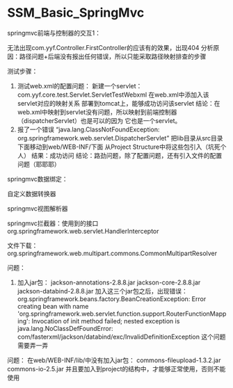 # SSM_Basic_SpringMvc

springmvc前端与控制器的交互1：

无法出现com.yyf.Controller.FirstController的应该有的效果，出现404
分析原因：路径问题+后端没有报出任何错误，所以只能采取路径映射排查的步骤

测试步骤：

1. 测试web.xml的配置问题：
新建一个servlet：com.yyf.core.test.Servlet.ServletTestWebxml
在web.xml中添加入该servlet对应的映射关系
部署到tomcat上，能够成功访问该servlet
结论：在web.xml中映射到servlet没有问题，所以映射到前端控制器（dispatcherServlet）也是可以的因为
它也是一个servlet。
2. 报了一个错误
“java.lang.ClassNotFoundException: org.springframework.web.servlet.DispatcherServlet”
把lib目录从src目录下面移动到web/WEB-INF/下面
从Project Structure中将这些包引入（坑死个人）
结果：成功访问
结论：路劲问题，除了配置问题，还有引入文件的配置问题（耶耶耶）


springmvc数据绑定：

自定义数据转换器

springmvc视图解析器

springmvc拦截器：使用到的接口
org.springframework.web.servlet.HandlerInterceptor

文件下载：
org.springframework.web.multipart.commons.CommonMultipartResolver



问题：
1. 加入jar包：
jackson-annotations-2.8.8.jar
jackson-core-2.8.8.jar
jackson-databind-2.8.8.jar
加入这三个jar包之后，出现错误：
org.springframework.beans.factory.BeanCreationException: 
Error creating bean with name 'org.springframework.web.servlet.function.support.RouterFunctionMapping': 
Invocation of init method failed; 
nested exception is java.lang.NoClassDefFoundError: 
com/fasterxml/jackson/databind/exc/InvalidDefinitionException
这个问题需要弄一弄

问题：
在web/WEB-INF/lib/中没有加入jar包：
commons-fileupload-1.3.2.jar
commons-io-2.5.jar
并且要加入到project的结构中，才能够正常使用，否则不能使用
